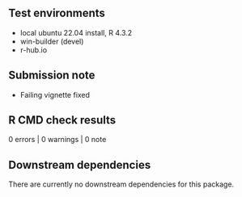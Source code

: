 ## Test environments
* local ubuntu 22.04 install, R 4.3.2
* win-builder (devel)
* r-hub.io

## Submission note

+ Failing vignette fixed

## R CMD check results

0 errors | 0 warnings | 0 note

## Downstream dependencies

There are currently no downstream dependencies for this package.

